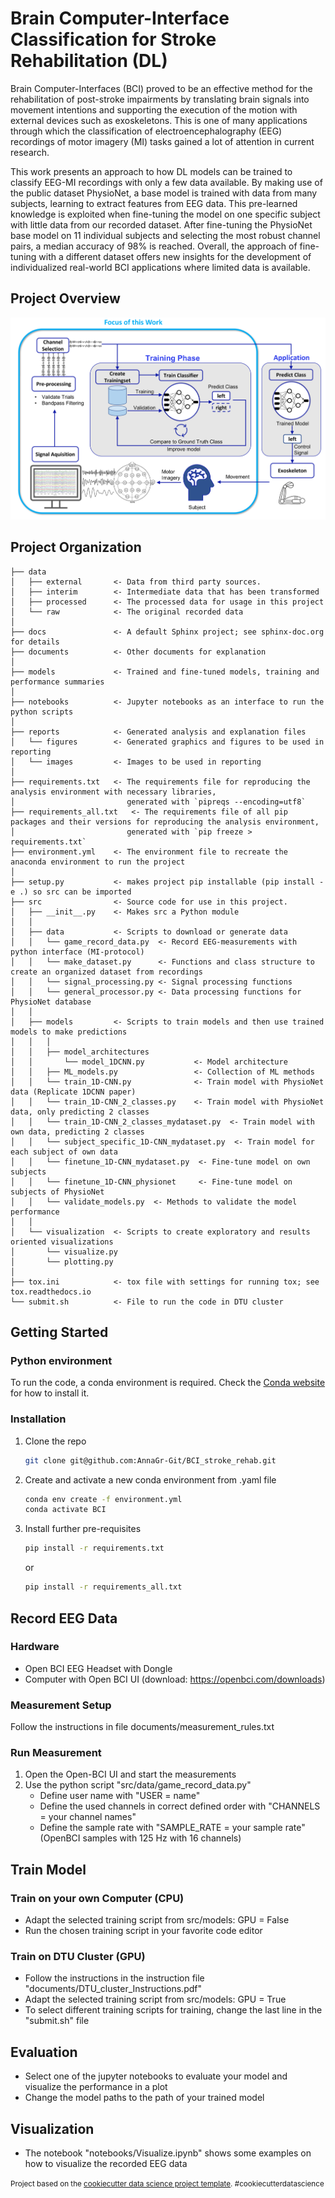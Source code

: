Brain Computer-Interface Classification for Stroke Rehabilitation (DL)
==============================
Brain Computer-Interfaces (BCI) proved to be an effective method for the rehabilitation of post-stroke impairments by translating brain signals into movement intentions and supporting the execution of the motion with external devices such as exoskeletons. This is one of many applications through which the classification of electroencephalography (EEG) recordings of motor imagery (MI) tasks gained a lot of attention in current research.

This work presents an approach to how DL models can be trained to classify EEG-MI recordings with only a few data available. By making
use of the public dataset PhysioNet, a base model is trained with data from many subjects, learning to extract features from EEG data. This pre-learned knowledge is exploited when fine-tuning the model on one specific subject with little data from our recorded dataset. After fine-tuning the PhysioNet base model on 11 individual subjects and selecting the most robust channel pairs, a median accuracy of 98% is reached. Overall, the approach of fine-tuning with a different dataset offers new insights for the development of individualized
real-world BCI applications where limited data is available.

## Project Overview
![Alt text](reports/images/system_overview_low_quality.png?raw=true "Flowchart")

## Project Organization

    ├── data
    │   ├── external       <- Data from third party sources.
    │   ├── interim        <- Intermediate data that has been transformed
    │   ├── processed      <- The processed data for usage in this project
    │   └── raw            <- The original recorded data
    │
    ├── docs               <- A default Sphinx project; see sphinx-doc.org for details
    ├── documents          <- Other documents for explanation
    │
    ├── models             <- Trained and fine-tuned models, training and performance summaries
    │
    ├── notebooks          <- Jupyter notebooks as an interface to run the python scripts
    │
    ├── reports            <- Generated analysis and explanation files
    │   └── figures        <- Generated graphics and figures to be used in reporting
    │   └── images         <- Images to be used in reporting
    │
    ├── requirements.txt   <- The requirements file for reproducing the analysis environment with necessary libraries,
    │                         generated with `pipreqs --encoding=utf8`
    ├── requirements_all.txt   <- The requirements file of all pip packages and their versions for reproducing the analysis environment,
    │                         generated with `pip freeze > requirements.txt`
    ├── environment.yml    <- The environment file to recreate the anaconda environment to run the project
    │
    ├── setup.py           <- makes project pip installable (pip install -e .) so src can be imported
    ├── src                <- Source code for use in this project.
    │   ├── __init__.py    <- Makes src a Python module
    │   │
    │   ├── data           <- Scripts to download or generate data
    │   │   └── game_record_data.py  <- Record EEG-measurements with python interface (MI-protocol)
    │   │   └── make_dataset.py      <- Functions and class structure to create an organized dataset from recordings
    │   │   └── signal_processing.py <- Signal processing functions
    │   │   └── general_processor.py <- Data processing functions for PhysioNet database
    │   │
    │   ├── models         <- Scripts to train models and then use trained models to make predictions
    │   │   │                 
    │   │   ├── model_architectures
    │   │       └── model_1DCNN.py           <- Model architecture
    │   │   ├── ML_models.py                 <- Collection of ML methods
    │   │   └── train_1D-CNN.py              <- Train model with PhysioNet data (Replicate 1DCNN paper)
    │   │   └── train_1D-CNN_2_classes.py    <- Train model with PhysioNet data, only predicting 2 classes
    │   │   └── train_1D-CNN_2_classes_mydataset.py  <- Train model with own data, predicting 2 classes
    │   │   └── subject_specific_1D-CNN_mydataset.py  <- Train model for each subject of own data
    │   │   └── finetune_1D-CNN_mydataset.py  <- Fine-tune model on own subjects
    │   │   └── finetune_1D-CNN_physionet     <- Fine-tune model on subjects of PhysioNet
    │   │   └── validate_models.py  <- Methods to validate the model performance
    │   │
    │   └── visualization  <- Scripts to create exploratory and results oriented visualizations
    │       └── visualize.py
    │       └── plotting.py
    │
    ├── tox.ini            <- tox file with settings for running tox; see tox.readthedocs.io
    └── submit.sh          <- File to run the code in DTU cluster


## Getting Started
### Python environment
To run the code, a conda environment is required.
Check the [Conda website](https://www.anaconda.com/) for how to install it.

### Installation
1. Clone the repo
   ```sh
   git clone git@github.com:AnnaGr-Git/BCI_stroke_rehab.git
   ```
2. Create and activate a new conda environment from .yaml file
   ```sh
   conda env create -f environment.yml
   conda activate BCI
   ```
3. Install further pre-requisites
   ```sh
   pip install -r requirements.txt
   ```
   or
   ```sh
   pip install -r requirements_all.txt
   ```
## Record EEG Data
### Hardware
* Open BCI EEG Headset with Dongle
* Computer with Open BCI UI (download: https://openbci.com/downloads)

### Measurement Setup
Follow the instructions in file documents/measurement_rules.txt

### Run Measurement
1. Open the Open-BCI UI and start the measurements
2. Use the python script "src/data/game_record_data.py"
   * Define user name with "USER = name"
   * Define the used channels in correct defined order with "CHANNELS = your channel names"
   * Define the sample rate with "SAMPLE_RATE = your sample rate" (OpenBCI samples with 125 Hz with 16 channels)

## Train Model
### Train on your own Computer (CPU)
* Adapt the selected training script from src/models: GPU = False
* Run the chosen training script in your favorite code editor 

### Train on DTU Cluster (GPU)
* Follow the instructions in the instruction file "documents/DTU_cluster_Instructions.pdf"
* Adapt the selected training script from src/models: GPU = True
* To select different training scripts for training, change the last line in the "submit.sh" file

## Evaluation
* Select one of the jupyter notebooks to evaluate your model and visualize the performance in a plot
* Change the model paths to the path of your trained model

## Visualization
* The notebook "notebooks/Visualize.ipynb" shows some examples on how to visualize the recorded EEG data

<p><small>Project based on the <a target="_blank" href="https://drivendata.github.io/cookiecutter-data-science/">cookiecutter data science project template</a>. #cookiecutterdatascience</small></p>
